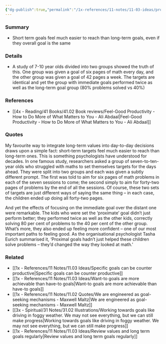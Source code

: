 ```yaml
---
{"dg-publish":true,"permalink":"/1x-references/11-notes/11-03-ideas/proximal-goals-more-effective-than-long-term-goals/","title":"Proximal goals more effective than long-term goals","created":"2024-04-16T07:57:34.540+03:00","updated":"2024-04-16T08:02:43.528+03:00"}
---
```



### Summary
- Short term goals feel much easier to reach than long-term goals, even if they overall goal is the same

### Details
- A study of 7-10 year olds divided into two groups showed the truth of this. One group was given a goal of six pages of math every day, and the other group was given a goal of 42 pages a week. The targets are identical and yet the group with immediate goals performed twice as well as the long-term goal group (80% problems solved vs 40%)

### References
- [[4x - Reading/41 Books/41.02 Book reviews/Feel-Good Productivity - How to Do More of What Matters to You - Ali Abdaal\|Feel-Good Productivity - How to Do More of What Matters to You - Ali Abdaal]]

### Quotes
My favourite way to integrate long-term values into day-to-day decisions draws upon a simple fact: short-term targets feel much easier to reach than long-term ones. This is something psychologists have understood for decades. In one famous study, researchers asked a group of seven-to-ten-year olds who struggled with maths to set themselves targets for the days ahead. They were split into two groups and each was given a subtly different prompt. The first was told to aim for six pages of math problems in each of the seven sessions to come; the second simply to aim for forty-two pages of problems by the end of all the sessions. Of course, these two sets of targets are just different ways of saying the same thing – in each case, the children ended up doing all forty-two pages. 

And yet the effects of focusing on the immediate goal over the distant one were remarkable. The kids who were set the ‘proximate’ goal didn’t just perform better; they performed twice as well as the other kids, correctly solving 80 per cent of problems to the 40 per cent of the other group. What’s more, they also ended up feeling more confident – one of our most important paths to feeling good. As the organisational psychologist Tasha Eurich summarised it, ‘Proximal goals hadn’t just helped these children solve problems – they’d changed the way they looked at math.’

### Related
- [[1x - References/11 Notes/11.03 Ideas/Specific goals can be counter productive\|Specific goals can be counter productive]]
- [[1x - References/11 Notes/11.03 Ideas/Want-to goals are more achievable than have-to goals\|Want-to goals are more achievable than have-to goals]]
- [[1x - References/11 Notes/11.02 Quotes/We are engineered as goal-seeking mechanisms - Maxwell Maltz\|We are engineered as goal-seeking mechanisms - Maxwell Maltz]]
- [[3x - Spiritual/31 Notes/31.02 Illustrations/Working towards goals like driving in foggy weather. We may not see everything, but we can still make progress\|Working towards goals like driving in foggy weather. We may not see everything, but we can still make progress]]
- [[1x - References/11 Notes/11.03 Ideas/Review values and long term goals regularly\|Review values and long term goals regularly]]